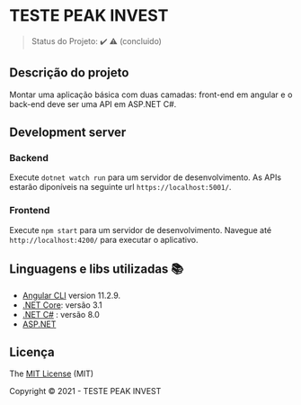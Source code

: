 <h1>TESTE PEAK INVEST</h1> 

> Status do Projeto: :heavy_check_mark: :warning: (concluido)

## Descrição do projeto 

<p align="justify">
  Montar uma aplicação básica com duas camadas: front-end em angular e o back-end deve ser uma API em ASP.NET C#.
</p>

## Development server

### Backend

Execute `dotnet watch run` para um servidor de desenvolvimento. As APIs estarão diponíveis na seguinte url `https://localhost:5001/`. 

### Frontend

Execute `npm start` para um servidor de desenvolvimento. Navegue até `http://localhost:4200/` para executar o aplicativo. 

## Linguagens e libs utilizadas :books:

- [Angular CLI](https://github.com/angular/angular-cli) version 11.2.9.
- [.NET Core](https://dotnet.microsoft.com/download/dotnet/3.1): versão 3.1
- [.NET C#](https://docs.microsoft.com/pt-br/dotnet/csharp/language-reference/configure-language-version) : versão 8.0
- [ASP.NET](https://docs.microsoft.com/pt-br/visualstudio/get-started/csharp/tutorial-aspnet-core?view=vs-2019)

## Licença 

The [MIT License]() (MIT)

Copyright :copyright: 2021 - TESTE PEAK INVEST